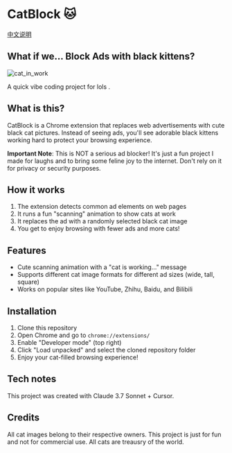 # CatBlock 🐱

[中文说明](./readme_cn.md)

## What if we... Block Ads with black kittens?
![cat_in_work](https://i.imgur.com/AZMPt3q.png|width=10)

A quick vibe coding project for lols	.


## What is this?

CatBlock is a Chrome extension that replaces web advertisements with cute black cat pictures. Instead of seeing ads, you'll see adorable black kittens working hard to protect your browsing experience.

**Important Note**: This is NOT a serious ad blocker! It's just a fun project I made for laughs and to bring some feline joy to the internet. Don't rely on it for privacy or security purposes.

## How it works

1. The extension detects common ad elements on web pages
2. It runs a fun "scanning" animation to show cats at work
3. It replaces the ad with a randomly selected black cat image
4. You get to enjoy browsing with fewer ads and more cats!

## Features

- Cute scanning animation with a "cat is working..." message
- Supports different cat image formats for different ad sizes (wide, tall, square)
- Works on popular sites like YouTube, Zhihu, Baidu, and Bilibili

## Installation

1. Clone this repository
2. Open Chrome and go to `chrome://extensions/`
3. Enable "Developer mode" (top right)
4. Click "Load unpacked" and select the cloned repository folder
5. Enjoy your cat-filled browsing experience!

## Tech notes

This project was created with Claude 3.7 Sonnet + Cursor.

## Credits

All cat images belong to their respective owners. This project is just for fun and not for commercial use. All cats are treausry of the world.
